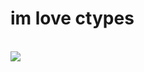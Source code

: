   <h1>im love ctypes</h1>
</br>
<img align="center" src="https://github-readme-stats.vercel.app/api/github_stats_card/?username=jlpyc&theme=dark" />
